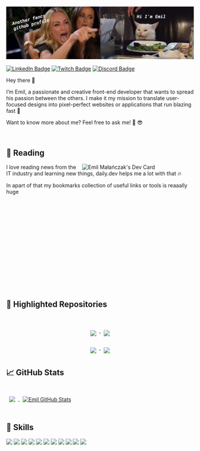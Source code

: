 ![Emil GitHub Banner](./assets/github-banner.png)

[![LinkedIn Badge](https://img.shields.io/badge/LinkedIn-Profile-informational?style=flat&logo=linkedin&logoColor=white&color=0D76A8)](https://www.linkedin.com/in/emil-ma%C5%82a%C5%84czak-7bb90a19b/)
[![Twitch Badge](https://img.shields.io/badge/Twitch-Profile-informational?style=flat&logo=twitch&logoColor=white&color=a970ff)](https://www.twitch.tv/misio_emisio)
[![Discord Badge](https://img.shields.io/badge/Discord-Profile-informational?style=flat&logo=discord&logoColor=white&color=5869E9)](https://discord.com/users/658729403026505748)

Hey there 👋

I’m Emil, a passionate and creative front-end developer that wants to spread his passion between the others. I make it my mission to translate user-focused designs into pixel-perfect websites or applications that run blazing fast 🚀

Want to know more about me? Feel free to ask me! 🤙 😎

<br />

## 📖 Reading

<a  href="https://app.daily.dev/Misit" >
   <img 
   style="margin-left: 1em;"
   align="right"  src="./assets/devcard.svg" width="300" alt="Emil Małańczak's Dev Card"  /> 
 </a>

<p>
I love reading news from the IT industry and learning new things, daily.dev helps me a lot with that 🔥   
</p>
<p>
In apart of that my bookmarks collection of useful links or tools is reaaally huge
</p>

<br />
<br />
<br />
<br /> 
<br />
<br />
<br />
<br />
<br />
<br />
<br />
<br />
<br />
<br />

## 📌 Highlighted Repositories

<br />
  
<p align="center" >
<a href="https://github.com/EmilMalanczak/beat-saber-overlay">
  <img align="top" style="margin:0.5rem" src="https://github-readme-stats.vercel.app/api/pin/?username=EmilMalanczak&repo=beat-saber-overlay&title_color=ffffff&text_color=c9cacc&icon_color=1C7DDD&bg_color=0A233D" />
</a>

<a href="https://github.com/EmilMalanczak/use-scroll-into-view">
  <img align="top" style="margin:0.5rem" src="https://github-readme-stats.vercel.app/api/pin/?username=EmilMalanczak&repo=use-scroll-into-view&title_color=ffffff&text_color=c9cacc&icon_color=1C7DDD&bg_color=0A233D" />
</a>
</p>

<p align="center">
<a href="https://github.com/EmilMalanczak/spacing-util">
  <img align="top" style="margin:0.5rem" src="https://github-readme-stats.vercel.app/api/pin/?username=EmilMalanczak&repo=spacing-util&title_color=ffffff&text_color=c9cacc&icon_color=1C7DDD&bg_color=0A233D" />
</a>

<a href="https://github.com/EmilMalanczak/mantine">
  <img align="top"  style="margin:0.5rem" src="https://github-readme-stats.vercel.app/api/pin/?username=EmilMalanczak&repo=mantine&title_color=ffffff&text_color=c9cacc&icon_color=1C7DDD&bg_color=0A233D" />
</a>
</p>

## 📈 GitHub Stats

<br />

<a href="https://github.com/EmilMalanczak"> 
  <img align="center" style="margin:0.5rem" src="https://github-readme-stats.vercel.app/api/top-langs/?username=EmilMalanczak&hide=html,css&title_color=ffffff&text_color=c9cacc&icon_color=1C7DDD&bg_color=0A233D" />
</a>

<a href="https://github.com/EmilMalanczak">
  <img align="center" style="margin:0.5rem" src="https://github-readme-stats.vercel.app/api?username=EmilMalanczak&show_icons=true&line_height=27&count_private=true&title_color=ffffff&text_color=c9cacc&icon_color=4AB097&bg_color=0A233D" alt="Emil GitHub Stats" />
</a>

<br /> 
<br />

## 💼 Skills

![](https://img.shields.io/badge/Code-React-informational?style=flat&logo=react&logoColor=white&color=1C7DDD)
![](https://img.shields.io/badge/Code-Redux-informational?style=flat&logo=Redux&logoColor=white&color=1C7DDD)
![](https://img.shields.io/badge/Code-Gatsby-informational?style=flat&logo=gatsby&logoColor=white&color=1C7DDD)
![](https://img.shields.io/badge/Code-JavaScript-informational?style=flat&logo=JavaScript&logoColor=white&color=1C7DDD)
![](https://img.shields.io/badge/Code-TypeScript-informational?style=flat&logo=TypeScript&logoColor=white&color=1C7DDD)
![](https://img.shields.io/badge/Code-SwiftUI-informational?style=flat&logo=swift&logoColor=white&color=1C7DDD)
![](https://img.shields.io/badge/Code-MongoDB-informational?style=flat&logo=MongoDB&logoColor=white&color=1C7DDD)
![](https://img.shields.io/badge/Style-CSS-informational?style=flat&logo=css3&logoColor=white&color=1C7DDD)
![](https://img.shields.io/badge/Style-Tailwind-informational?style=flat&logo=Tailwind-CSS&logoColor=white&color=1C7DDD)
![](https://img.shields.io/badge/Style-Sass-informational?style=flat&logo=Sass&logoColor=white&color=1C7DDD)
![](https://img.shields.io/badge/Test-Jest-informational?style=flat&logo=jest&logoColor=white&color=1C7DDD)
